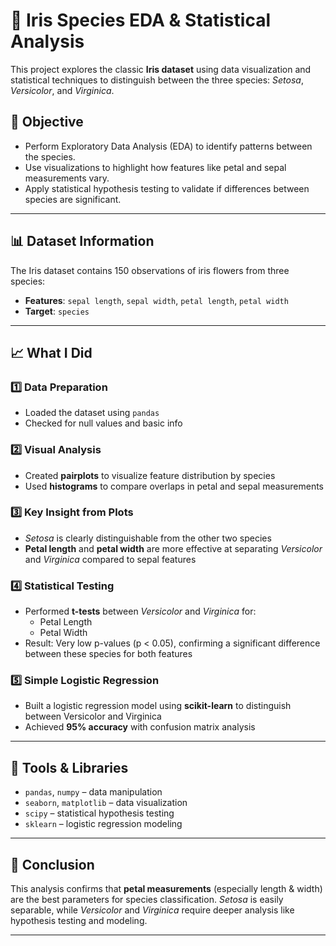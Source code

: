 # 🌸 Iris Species EDA & Statistical Analysis

This project explores the classic **Iris dataset** using data visualization and statistical techniques to distinguish between the three species: *Setosa*, *Versicolor*, and *Virginica*.

## 📌 Objective
- Perform Exploratory Data Analysis (EDA) to identify patterns between the species.
- Use visualizations to highlight how features like petal and sepal measurements vary.
- Apply statistical hypothesis testing to validate if differences between species are significant.

---

## 📊 Dataset Information
The Iris dataset contains 150 observations of iris flowers from three species:
- **Features**: `sepal length`, `sepal width`, `petal length`, `petal width`
- **Target**: `species`

---

## 📈 What I Did

### 1️⃣ Data Preparation
- Loaded the dataset using `pandas`
- Checked for null values and basic info

### 2️⃣ Visual Analysis
- Created **pairplots** to visualize feature distribution by species
- Used **histograms** to compare overlaps in petal and sepal measurements

### 3️⃣ Key Insight from Plots
- *Setosa* is clearly distinguishable from the other two species
- **Petal length** and **petal width** are more effective at separating *Versicolor* and *Virginica* compared to sepal features

### 4️⃣ Statistical Testing
- Performed **t-tests** between *Versicolor* and *Virginica* for:
  - Petal Length
  - Petal Width
- Result: Very low p-values (p < 0.05), confirming a significant difference between these species for both features

### 5️⃣ Simple Logistic Regression
- Built a logistic regression model using **scikit-learn** to distinguish between Versicolor and Virginica
- Achieved **95% accuracy** with confusion matrix analysis

---

## 🧰 Tools & Libraries
- `pandas`, `numpy` – data manipulation
- `seaborn`, `matplotlib` – data visualization
- `scipy` – statistical hypothesis testing
- `sklearn` – logistic regression modeling

---

## 📌 Conclusion
This analysis confirms that **petal measurements** (especially length & width) are the best parameters for species classification. *Setosa* is easily separable, while *Versicolor* and *Virginica* require deeper analysis like hypothesis testing and modeling.

---

